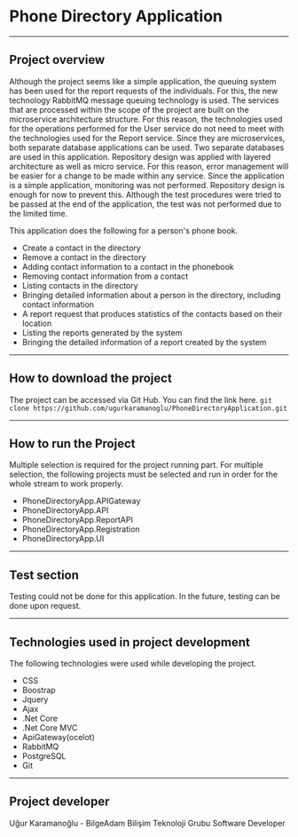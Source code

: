 # Phone Directory Application
---
## Project overview

Although the project seems like a simple application, the queuing system has been used for the report requests of the individuals. For this, the new technology RabbitMQ message queuing technology is used. The services that are processed within the scope of the project are built on the microservice architecture structure. For this reason, the technologies used for the operations performed for the User service do not need to meet with the technologies used for the Report service. Since they are microservices, both separate database applications can be used. Two separate databases are used in this application. Repository design was applied with layered architecture as well as micro service. For this reason, error management will be easier for a change to be made within any service. Since the application is a simple application, monitoring was not performed. Repository design is enough for now to prevent this. Although the test procedures were tried to be passed at the end of the application, the test was not performed due to the limited time.

This application does the following for a person's phone book.

+ Create a contact in the directory
+ Remove a contact in the directory
+ Adding contact information to a contact in the phonebook
+ Removing contact information from a contact
+ Listing contacts in the directory
+ Bringing detailed information about a person in the directory, including contact information
+ A report request that produces statistics of the contacts based on their location
+ Listing the reports generated by the system
+ Bringing the detailed information of a report created by the system

---

## How to download the project

The project can be accessed via Git Hub. You can find the link here. `git clone https://github.com/ugurkaramanoglu/PhoneDirectoryApplication.git`

---

## How to run the Project

Multiple selection is required for the project running part.
For multiple selection, the following projects must be selected and run in order for the whole stream to work properly.

+ PhoneDirectoryApp.APIGateway
+ PhoneDirectoryApp.API
+ PhoneDirectoryApp.ReportAPI
+ PhoneDirectoryApp.Registration
+ PhoneDirectoryApp.UI

---

## Test section

Testing could not be done for this application. In the future, testing can be done upon request.

---

## Technologies used in project development

The following technologies were used while developing the project.

+ CSS
+	Boostrap
+	Jquery
+	Ajax
+	.Net Core
+	.Net Core MVC
+	ApiGateway(ocelot)
+	RabbitMQ
+	PostgreSQL
+	Git

---

## Project developer

Uğur Karamanoğlu - 
BilgeAdam Bilişim Teknoloji Grubu Software Developer

